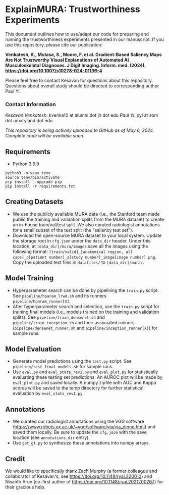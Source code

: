 # ExplainMURA: Trustworthiness Experiments

This document outlines how to use/adapt our code for preparing and running the trustworthiness experiments presented in our manuscript. If you use this repository, please cite our publication:

**Venkatesh, K., Mutasa, S., Moore, F. et al. Gradient-Based Saliency Maps Are Not Trustworthy Visual Explanations of Automated AI Musculoskeletal Diagnoses. J Digit Imaging. Inform. med. (2024). https://doi.org/10.1007/s10278-024-01136-4**

Please feel free to contact Kesavan for questions about this repository. Questions about overall study should be directed to corresponding author Paul Yi.

### Contact Information
*Kesavan Venkatesh*: kvenka10 at alumni dot jh dot edu
*Paul Yi*: pyi at som dot umaryland dot edu

_This repository is being actively uploaded to GitHub as of May 6, 2024. Complete code will be available soon._

## Requirements
- Python 3.6.9
```
python3 -m venv tenv
source tenv/bin/activate
pip install --upgrade pip
pip install -r requirements.txt
```

## Creating Datasets
- We use the publicly available MURA data (i.e., the Stanford team made public the training and validation splits from the MURA dataset) to create an in-house train/val/test split. We also curated radiologist annotations for a small subset of the test split (the "saliency test set").
- Download the open-source MURA dataset to your local system. Update the storage root in ```cfg.json``` under the ```data_dir``` header. Under this location, at ```[data_dir]/mura/images``` save all the images using the following format: ```[train/valid]_[anatomical region, all caps]_p[patient number]_s[study number]_image[image number].png```. Copy the uploaded text files in ```datafiles/``` to ```[data_dir]/mura/```.

## Model Training
- Hyperparameter search can be done by pipelining the ```train.py``` script. See ```pipeline/hparam_lrwd.sh``` and its runners ```pipeline/hparam_runner[X]```.
- After hyperparameter search and selection, use the ```train.py``` script for training final models (i.e., models trained on the training and validation splits). See ```pipeline/train_densenet.sh``` and ```pipeline/train_inception.sh``` and their associated runners (```pipeline/densenet_runner.sh``` and ```pipeline/inception_runner[X]```) for sample runs.

## Model Evaluation
- Generate model predictions using the ```test.py``` script. See ```pipeline/test_final_models.sh``` for sample runs.
- Use ```eval.py``` and ```eval_stats_rev1.py``` and ```eval_plot.py``` for statistically evaluating these testing set predictions. An AUROC plot will be made by ```eval_plot.py``` and saved locally. A numpy zipfile with AUC and Kappa scores will be saved to the temp directory for further statistical evaluation by ```eval_stats_rev1.py```.

## Annotations
- We curated our radiologist annotations using the VGG software (https://www.robots.ox.ac.uk/~vgg/software/via/via_demo.html) and saved them locally. Be sure to update the ```cfg.json``` with the save location (see ```annotations_dir``` entry).
- Use ```get_gt.py``` to synthesize these annotations into numpy arrays.

## Credit
We would like to specifically thank Zach Murphy (a former colleague and collaborator of Kesavan's, see https://doi.org/10.1148/ryai.220012) and Nisanth Arun (co-first author of https://doi.org/10.1148/ryai.2021200267) for their gracious help.
